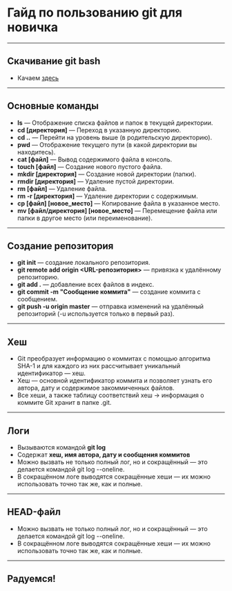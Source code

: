 # Гайд по пользованию git для новичка
---
## Скачивание git bash  
* Качаем [здесь](https://git-scm.com/download/win)
---
## Основные команды  
* **ls** — Отображение списка файлов и папок в текущей директории.  
* **cd [директория]** — Переход в указанную директорию.  
* **cd ..** — Перейти на уровень выше (в родительскую директорию).  
* **pwd** — Отображение текущего пути (в какой директории вы находитесь).  
* **cat [файл]** — Вывод содержимого файла в консоль.  
* **touch [файл]** — Создание нового пустого файла.  
* **mkdir [директория]** — Создание новой директории (папки).  
* **rmdir [директория]** — Удаление пустой директории.  
* **rm [файл]** — Удаление файла.  
* **rm -r [директория]** — Удаление директории с содержимым.  
* **cp [файл] [новое_место]** — Копирование файла в указанное место.  
* **mv [файл/директория] [новое_место]** — Перемещение файла или папки в другое место (или переименование).
---
## Создание репозитория
* **git init** — создание локального репозитория.
* **git remote add origin <URL-репозитория>** — привязка к удалённому репозиторию.
* **git add .** — добавление всех файлов в индекс.
* **git commit -m "Сообщение коммита"** — создание коммита с сообщением.
* **git push -u origin master** — отправка изменений на удалённый репозиторий (-u используется только в первый раз).
---
## Хеш  
* Git преобразует информацию о коммитах с помощью алгоритма SHA-1 и для каждого из них рассчитывает уникальный идентификатор — хеш.
* Хеш — основной идентификатор коммита и позволяет узнать его автора, дату и содержимое закоммиченных файлов.
* Все хеши, а также таблицу соответствий хеш → информация о коммите Git хранит в папке .git.
--- 
## Логи  
* Вызываются командой **git log**
* Содержат **хеш, имя автора, дату и сообщения коммитов**
* Можно вызвать не только полный лог, но и сокращённый — это делается командой git log --oneline.
* В сокращённом логе выводятся сокращённые хеши — их можно использовать точно так же, как и полные.
---
## HEAD-файл
* Можно вызвать не только полный лог, но и сокращённый — это делается командой git log --oneline.
* В сокращённом логе выводятся сокращённые хеши — их можно использовать точно так же, как и полные.
---
## Радуемся!
